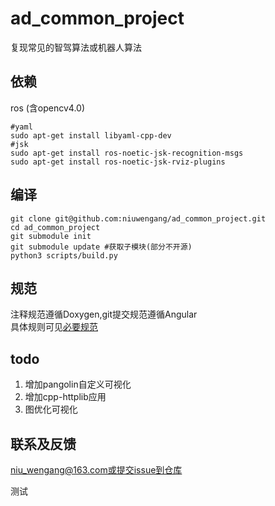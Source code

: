 # ad_common_project
复现常见的智驾算法或机器人算法

## 依赖
ros (含opencv4.0) 
```shell
#yaml
sudo apt-get install libyaml-cpp-dev
#jsk
sudo apt-get install ros-noetic-jsk-recognition-msgs
sudo apt-get install ros-noetic-jsk-rviz-plugins
```


## 编译
```
git clone git@github.com:niuwengang/ad_common_project.git
cd ad_common_project
git submodule init
git submodule update #获取子模块(部分不开源)
python3 scripts/build.py
```
 

## 规范
注释规范遵循Doxygen,git提交规范遵循Angular  
具体规则可见[必要规范](docs/必要规范.md)

## todo
1. 增加pangolin自定义可视化
2. 增加cpp-httplib应用
3. 图优化可视化

## 联系及反馈
niu_wengang@163.com或提交issue到仓库

测试




